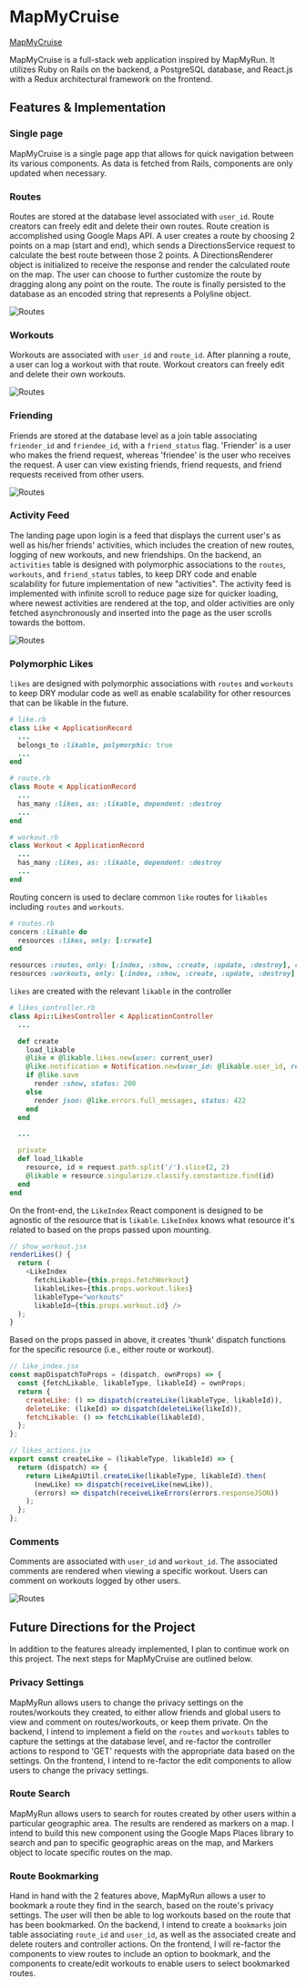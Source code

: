 # MapMyCruise

[MapMyCruise](http://mapmycruise.herokuapp.com)

MapMyCruise is a full-stack web application inspired by MapMyRun. It utilizes Ruby on Rails on the backend, a PostgreSQL database, and React.js with a Redux architectural framework on the frontend.

## Features & Implementation

### Single page

MapMyCruise is a single page app that allows for quick navigation between its various components. As data is fetched from Rails, components are only updated when necessary.

### Routes

Routes are stored at the database level associated with `user_id`. Route creators can freely edit and delete their own routes. Route creation is accomplished using Google Maps API. A user creates a route by choosing 2 points on a map (start and end), which sends a DirectionsService request to calculate the best route between those 2 points. A DirectionsRenderer object is initialized to receive the response and render the calculated route on the map. The user can choose to further customize the route by dragging along any point on the route. The route is finally persisted to the database as an encoded string that represents a Polyline object.

![Routes](docs/README_gifs/routes.gif)

### Workouts

Workouts are associated with `user_id` and `route_id`. After planning a route, a user can log a workout with that route. Workout creators can freely edit and delete their own workouts.

![Routes](docs/README_gifs/workouts.gif)


### Friending

Friends are stored at the database level as a join table associating `friender_id` and `friendee_id`, with a `friend_status` flag. 'Friender' is a user who makes the friend request, whereas 'friendee' is the user who receives the request. A user can view existing friends, friend requests, and friend requests received from other users.

![Routes](docs/README_gifs/friends.gif)

### Activity Feed

The landing page upon login is a feed that displays the current user's as well as his/her friends' activities, which includes the creation of new routes, logging of new workouts, and new friendships. On the backend, an `activities` table is designed with polymorphic associations to the `routes`, `workouts`, and `friend_status` tables, to keep DRY code and enable scalability for future implementation of new "activities". The activity feed is implemented with infinite scroll to reduce page size for quicker loading, where newest activities are rendered at the top, and older activities are only fetched asynchronously and inserted into the page as the user scrolls towards the bottom.

![Routes](docs/README_gifs/activity_feed.gif)

### Polymorphic Likes

`likes` are designed with polymorphic associations with `routes` and `workouts` to keep DRY modular code as well as enable scalability for other resources that can be likable in the future.

``` Ruby
# like.rb
class Like < ApplicationRecord
  ...
  belongs_to :likable, polymorphic: true
  ...
end

# route.rb
class Route < ApplicationRecord
  ...
  has_many :likes, as: :likable, dependent: :destroy
  ...
end

# workout.rb
class Workout < ApplicationRecord
  ...
  has_many :likes, as: :likable, dependent: :destroy
  ...
end
```

Routing concern is used to declare common `like` routes for `likables` including `routes` and `workouts`.
```Ruby
# routes.rb
concern :likable do
  resources :likes, only: [:create]
end

resources :routes, only: [:index, :show, :create, :update, :destroy], concerns: [:likable]
resources :workouts, only: [:index, :show, :create, :update, :destroy], concerns: [:likable, :commentable]
```

`likes` are created with the relevant `likable` in the controller
```Ruby
# likes_controller.rb
class Api::LikesController < ApplicationController
  ...

  def create
    load_likable
    @like = @likable.likes.new(user: current_user)
    @like.notification = Notification.new(user_id: @likable.user_id, read: false)
    if @like.save
      render :show, status: 200
    else
      render json: @like.errors.full_messages, status: 422
    end
  end

  ...

  private
  def load_likable
    resource, id = request.path.split('/').slice(2, 2)
    @likable = resource.singularize.classify.constantize.find(id)
  end
end
```

On the front-end, the `LikeIndex` React component is designed to be agnostic of the resource that is `likable`. `LikeIndex` knows what resource it's related to based on the props passed upon mounting.
```JavaScript
// show_workout.jsx
renderLikes() {
  return (
    <LikeIndex
      fetchLikable={this.props.fetchWorkout}
      likableLikes={this.props.workout.likes}
      likableType="workouts"
      likableId={this.props.workout.id} />
  );
}
```

Based on the props passed in above, it creates 'thunk' dispatch functions for the specific resource (i.e., either route or workout).
```JavaScript
// like_index.jsx
const mapDispatchToProps = (dispatch, ownProps) => {
  const {fetchLikable, likableType, likableId} = ownProps;
  return {
    createLike: () => dispatch(createLike(likableType, likableId)),
    deleteLike: (likeId) => dispatch(deleteLike(likeId)),
    fetchLikable: () => fetchLikable(likableId),
  };
};

// likes_actions.jsx
export const createLike = (likableType, likableId) => {
  return (dispatch) => {
    return LikeApiUtil.createLike(likableType, likableId).then(
      (newLike) => dispatch(receiveLike(newLike)),
      (errors) => dispatch(receiveLikeErrors(errors.responseJSON))
    );
  };
};
```


### Comments

Comments are associated with `user_id` and `workout_id`. The associated comments are rendered when viewing a specific workout. Users can comment on workouts logged by other users.

![Routes](docs/README_gifs/comments.gif)

## Future Directions for the Project

In addition to the features already implemented, I plan to continue work on this project.  The next steps for MapMyCruise are outlined below.

### Privacy Settings

MapMyRun allows users to change the privacy settings on the routes/workouts they created, to either allow friends and global users to view and comment on routes/workouts, or keep them private. On the backend, I intend to implement a field on the `routes` and `workouts` tables to capture the settings at the database level, and re-factor the controller actions to respond to 'GET' requests with the appropriate data based on the settings. On the frontend, I intend to re-factor the edit components to allow users to change the privacy settings.

### Route Search

MapMyRun allows users to search for routes created by other users within a particular geographic area. The results are rendered as markers on a map. I intend to build this new component using the Google Maps Places library to search and pan to specific geographic areas on the map, and Markers object to locate specific routes on the map.

### Route Bookmarking

Hand in hand with the 2 features above, MapMyRun allows a user to bookmark a route they find in the search, based on the route's privacy settings. The user will then be able to log workouts based on the route that has been bookmarked. On the backend, I intend to create a `bookmarks` join table associating `route_id` and `user_id`, as well as the associated create and delete routers and controller actions. On the frontend, I will re-factor the components to view routes to include an option to bookmark, and the components to create/edit workouts to enable users to select bookmarked routes.
